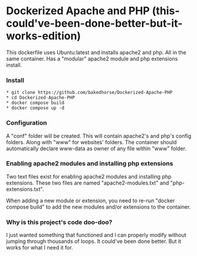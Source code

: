 # Dockerized Apache and PHP (this-could've-been-done-better-but-it-works-edition)
This dockerfile uses Ubuntu:latest and installs apache2 and php. All in the same container. Has a "modular" apache2 module and php extensions install.

### Install
```
* git clone https://github.com/bakedhorse/Dockerized-Apache-PHP
* cd Dockerized-Apache-PHP
* docker compose build
* docker compose up -d
```
### Configuration
A "conf" folder will be created. This will contain apache2's and php's config folders. Along with "www" for websites' folders.
The container should automatically declare www-data as owner of any file within "www" folder.

### Enabling apache2 modules and installing php extensions
Two text files exist for enabling apache2 modules and installing php extensions.
These two files are named "apache2-modules.txt" and "php-extensions.txt".

When adding a new module or extension, you need to re-run "docker compose build" to add the new modules and/or extensions to the container.
### Why is this project's code doo-doo?
I just wanted something that functioned and I can properly modify without jumping through thousands of loops.
It could've been done better. But it works for what I need it for.
